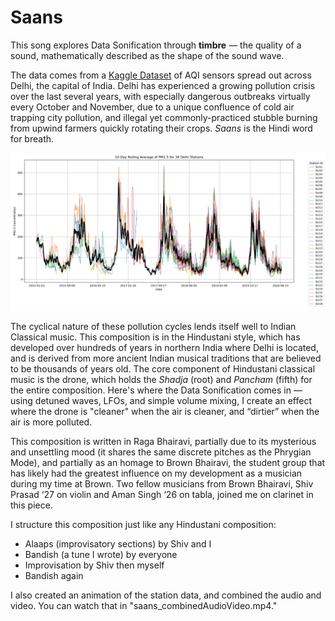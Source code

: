 # Saans

This song explores Data Sonification through **timbre** — the quality of a sound, mathematically described as the shape of the sound wave.

The data comes from a [Kaggle Dataset](<https://www.kaggle.com/datasets/rohanrao/air-quality-data-in-india?select=city_day.csv>) of AQI sensors spread out across Delhi, the capital of India. Delhi has experienced a growing pollution crisis over the last several years, with especially dangerous outbreaks virtually every October and November, due to a unique confluence of cold air trapping city pollution, and illegal yet commonly-practiced stubble burning from upwind farmers quickly rotating their crops. *Saans* is the Hindi word for breath. 

![38 faint lines going up and down, with a thick black line representing their average](delhi_lineplot.png)

The cyclical nature of these pollution cycles lends itself well to Indian Classical music. This composition is in the Hindustani style, which has developed over hundreds of years in northern India where Delhi is located, and is derived from more ancient Indian musical traditions that are believed to be thousands of years old. The core component of Hindustani classical music is the drone, which holds the *Shadja* (root) and *Pancham* (fifth) for the entire composition. Here's where the Data Sonification comes in — using detuned waves, LFOs, and simple volume mixing, I create an effect where the drone is "cleaner" when the air is cleaner, and “dirtier” when the air is more polluted. 

This composition is written in Raga Bhairavi, partially due to its mysterious and unsettling mood (it shares the same discrete pitches as the Phrygian Mode), and partially as an homage to Brown Bhairavi, the student group that has likely had the greatest influence on my development as a musician during my time at Brown. Two fellow musicians from Brown Bhairavi, Shiv Prasad ‘27 on violin and Aman Singh ‘26 on tabla, joined me on clarinet in this piece. 

I structure this composition just like any Hindustani composition:
- Alaaps (improvisatory sections) by Shiv and I
- Bandish (a tune I wrote) by everyone
- Improvisation by Shiv then myself
- Bandish again


I also created an animation of the station data, and combined the audio and video. You can watch that in "saans_combinedAudioVideo.mp4."

